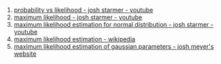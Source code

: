 1. <a href="https://www.youtube.com/watch?v=pYxNSUDSFH4">probability vs likelihood - josh starmer - youtube</a>
2. <a href="https://www.youtube.com/watch?v=XepXtl9YKwc">maximum likelihood - josh starmer - youtube</a>
3. <a href="https://www.youtube.com/watch?v=Dn6b9fCIUpM">maximum likelihood estimation for normal distribution - josh starmer - youtube</a>
4. <a href="https://en.wikipedia.org/wiki/Maximum_likelihood_estimation">maximum likelihood estimation - wikipedia</a>
5. <a href="http://jrmeyer.github.io/machinelearning/2017/08/18/mle.html">maximum likelihood estimation of gaussian parameters - josh meyer's website</a>
